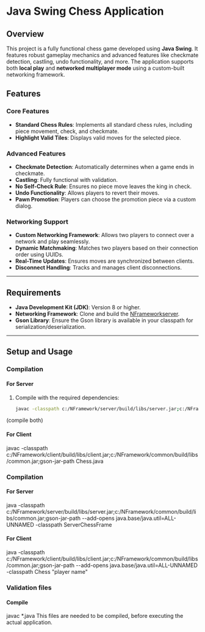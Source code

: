 # **Java Swing Chess Application**

## **Overview**
This project is a fully functional chess game developed using **Java Swing**. It features robust gameplay mechanics and advanced features like checkmate detection, castling, undo functionality, and more. The application supports both **local play** and **networked multiplayer mode** using a custom-built networking framework.

## **Features**
### **Core Features**
- **Standard Chess Rules**: Implements all standard chess rules, including piece movement, check, and checkmate.
- **Highlight Valid Tiles**: Displays valid moves for the selected piece.

### **Advanced Features**
- **Checkmate Detection**: Automatically determines when a game ends in checkmate.
- **Castling**: Fully functional with validation.
- **No Self-Check Rule**: Ensures no piece move leaves the king in check.
- **Undo Functionality**: Allows players to revert their moves.
- **Pawn Promotion**: Players can choose the promotion piece via a custom dialog.

### **Networking Support**
- **Custom Networking Framework**: Allows two players to connect over a network and play seamlessly.
- **Dynamic Matchmaking**: Matches two players based on their connection order using UUIDs.
- **Real-Time Updates**: Ensures moves are synchronized between clients.
- **Disconnect Handling**: Tracks and manages client disconnections.

---

## **Requirements**
- **Java Development Kit (JDK)**: Version 8 or higher.
- **Networking Framework**: Clone and build the [NFrameworkserver](https://GitHub.com/Mohammeddaniyal/NetworkFramework.git).
- **Gson Library**: Ensure the Gson library is available in your classpath for serialization/deserialization.

---

## **Setup and Usage**

### **Compilation**

#### **For Server**
1. Compile with the required dependencies:
   ```bash
   javac -classpath c:/NFramework/server/build/libs/server.jar;c:/NFramework/common/build/libs/common.jar;gson-jar-path ServerChessFrame.java and ServerChessUpdater.java
(compile both)
#### **For Client**
   javac -classpath c:/NFramework/client/build/libs/client.jar;c:/NFramework/common/build/libs/common.jar;gson-jar-path Chess.java

### **Compilation**

#### **For Server**
   java -classpath c:/NFramework/server/build/libs/server.jar;c:/NFramework/common/build/libs/common.jar;gson-jar-path --add-opens java.base/java.util=ALL-UNNAMED -classpath <compiled-classes-and-jar-paths> ServerChessFrame

   #### **For Client**
java  -classpath c:/NFramework/client/build/libs/client.jar;c:/NFramework/common/build/libs/common.jar;gson-jar-path --add-opens java.base/java.util=ALL-UNNAMED -classpath <compiled-classes-and-jar-paths> Chess "player name"

### **Validation files**
#### Compile
javac *.java 
This files are needed to be compiled, before executing the actual application.
